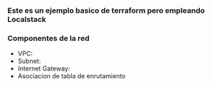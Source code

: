### Este es un ejemplo basico de terraform pero empleando Localstack ###

### Componentes de la red ###
- VPC:
- Subnet:
- Internet Gateway:
- Asociacion de tabla de enrutamiento